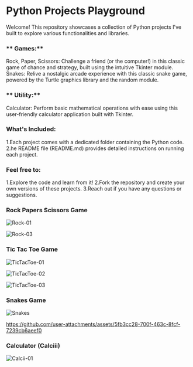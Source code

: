 # Python Projects Playground

Welcome! This repository showcases a collection of Python projects I've built to explore various functionalities and libraries.

### ** Games:**

Rock, Paper, Scissors: Challenge a friend (or the computer!) in this classic game of chance and strategy, built using the intuitive Tkinter module.
Snakes: Relive a nostalgic arcade experience with this classic snake game, powered by the Turtle graphics library and the random module.

### ** Utility:**

Calculator: Perform basic mathematical operations with ease using this user-friendly calculator application built with Tkinter.

### What's Included:

1.Each project comes with a dedicated folder containing the Python code.
2.he README file (README.md) provides detailed instructions on running each project.

### Feel free to:

1.Explore the code and learn from it!
2.Fork the repository and create your own versions of these projects.
3.Reach out if you have any questions or suggestions.

### Rock Papers Scissors Game
![Rock-01](https://github.com/user-attachments/assets/c530b2e5-90af-42ca-b830-da8a7e90d3b3)

![Rock-03](https://github.com/user-attachments/assets/b042991c-98fe-4627-aeb4-c2f90db11c33)

### Tic Tac Toe Game

![TicTacToe-01](https://github.com/user-attachments/assets/1c37e51c-8e49-4ca3-8d05-018848b8deaa)

![TicTacToe-02](https://github.com/user-attachments/assets/c8da0f99-1e21-4fd1-9fe1-f12c0c20a7b0)

![TicTacToe-03](https://github.com/user-attachments/assets/ead84f09-c0b9-4ffe-b1a6-d03484210d3f)

### Snakes Game

![Snakes](https://github.com/user-attachments/assets/e0e4e7db-8a2f-4742-a21d-f54daf3fbb26)

https://github.com/user-attachments/assets/5fb3cc28-700f-463c-8fcf-7239cb6aeef0


### Calculator (Calciii)

![Calcii-01](https://github.com/user-attachments/assets/1e016651-6478-4101-934e-415f60fbd50b)

